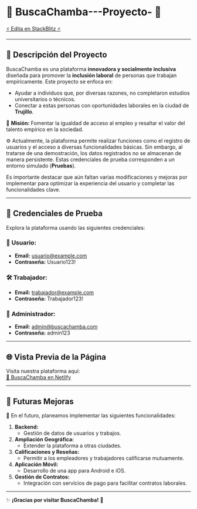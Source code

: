 # 🌟 BuscaChamba---Proyecto- 🌟

[⚡️ Edita en StackBlitz ⚡️](https://stackblitz.com/~/github.com/gussanx1/BuscaChamba---Proyecto-)

---

## 📝 Descripción del Proyecto
BuscaChamba es una plataforma **innovadora y socialmente inclusiva** diseñada para promover la **inclusión laboral** de personas que trabajan empíricamente. Este proyecto se enfoca en:

- Ayudar a individuos que, por diversas razones, no completaron estudios universitarios o técnicos.
- Conectar a estas personas con oportunidades laborales en la ciudad de **Trujillo**.

🎯 **Misión:** Fomentar la igualdad de acceso al empleo y resaltar el valor del talento empírico en la sociedad.

⚙️ Actualmente, la plataforma permite realizar funciones como el registro de usuarios y el acceso a diversas funcionalidades básicas. Sin embargo, al tratarse de una demostración, los datos registrados no se almacenan de manera persistente. Estas credenciales de prueba corresponden a un entorno simulado (**Pruebas**). 

Es importante destacar que aún faltan varias modificaciones y mejoras por implementar para optimizar la experiencia del usuario y completar las funcionalidades clave.

---

## 🔑 Credenciales de Prueba
Explora la plataforma usando las siguientes credenciales:

### 👤 **Usuario:**
- **Email:** usuario@example.com
- **Contraseña:** Usuario123!

### 🛠️ **Trabajador:**
- **Email:** trabajador@example.com
- **Contraseña:** Trabajador123!

### 🔧 **Administrador:**
- **Email:** admin@buscachamba.com
- **Contraseña:** admin123

---

## 🌐 Vista Previa de la Página
Visita nuestra plataforma aquí:  
[🔗 BuscaChamba en Netlify](https://buscachambape.netlify.app/)

---

## 🚀 Futuras Mejoras
🌟 En el futuro, planeamos implementar las siguientes funcionalidades:

1. **Backend:**
   - Gestión de datos de usuarios y trabajos.
2. **Ampliación Geográfica:**
   - Extender la plataforma a otras ciudades.
3. **Calificaciones y Reseñas:**
   - Permitir a los empleadores y trabajadores calificarse mutuamente.
4. **Aplicación Móvil:**
   - Desarrollo de una app para Android e iOS.
5. **Gestión de Contratos:**
   - Integración con servicios de pago para facilitar contratos laborales.

---

✨ **¡Gracias por visitar BuscaChamba!** 🌟
